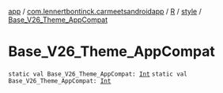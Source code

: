 [app](../../../index.md) / [com.lennertbontinck.carmeetsandroidapp](../../index.md) / [R](../index.md) / [style](index.md) / [Base_V26_Theme_AppCompat](./-base_-v26_-theme_-app-compat.md)

# Base_V26_Theme_AppCompat

`static val Base_V26_Theme_AppCompat: `[`Int`](https://kotlinlang.org/api/latest/jvm/stdlib/kotlin/-int/index.html)
`static val Base_V26_Theme_AppCompat: `[`Int`](https://kotlinlang.org/api/latest/jvm/stdlib/kotlin/-int/index.html)